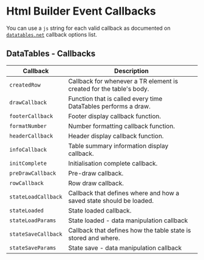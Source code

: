 # Html Builder Event Callbacks

You can use a `js` string for each valid callback as documented on [`datatables.net`](https://datatables.net/reference/option/) callback options list.

## DataTables - Callbacks
| Callback | Description |
| --- | --- |
|`createdRow` | Callback for whenever a TR element is created for the table's body. |
|`drawCallback` | Function that is called every time DataTables performs a draw. |
|`footerCallback` | Footer display callback function. |
|`formatNumber` | Number formatting callback function. |
|`headerCallback` | Header display callback function. |
|`infoCallback` | Table summary information display callback. |
|`initComplete` | Initialisation complete callback. |
|`preDrawCallback` | Pre-draw callback. |
|`rowCallback` | Row draw callback. |
|`stateLoadCallback` | Callback that defines where and how a saved state should be loaded. |
|`stateLoaded` | State loaded callback. |
|`stateLoadParams` | State loaded - data manipulation callback |
|`stateSaveCallback` | Callback that defines how the table state is stored and where. |
|`stateSaveParams` | State save - data manipulation callback |
